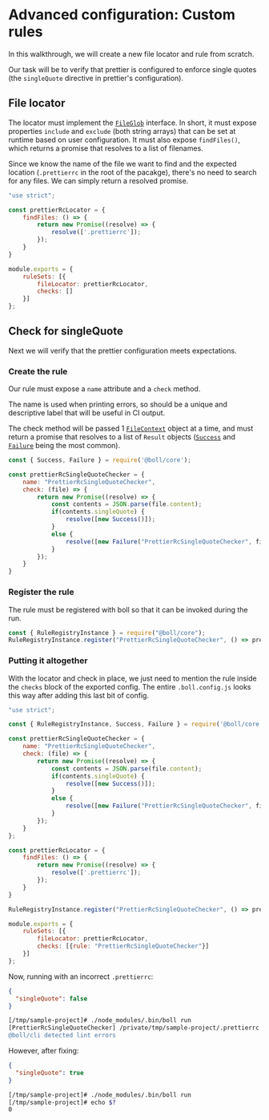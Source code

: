 # Advanced configuration: Custom rules

In this walkthrough, we will create a new file locator and rule from scratch.

Our task will be to verify that prettier is configured to enforce single quotes (the `singleQuote` directive in prettier's configuration).

## File locator

The locator must implement the [`FileGlob`](../api/core/interfaces/fileglob) interface. In short, it must
expose properties `include` and `exclude` (both string arrays) that can be set at runtime based on user configuration.
It must also expose `findFiles()`, which returns a promise that resolves to a list of filenames.

Since we know the name of the file we want to find and the expected location (`.prettierrc` in the root of the pacakge),
there's no need to search for any files. We can simply return a resolved promise.

```js
"use strict";

const prettierRcLocator = {
    findFiles: () => {
        return new Promise((resolve) => {
            resolve(['.prettierrc']);
        });
    }
}

module.exports = {
    ruleSets: [{
        fileLocator: prettierRcLocator,
        checks: []
    }]
};
```

## Check for singleQuote

Next we will verify that the prettier configuration meets expectations.

### Create the rule

Our rule must expose a `name` attribute and a `check` method.

The name is used when printing errors, so should be a unique and descriptive label that will be useful in CI output.

The check method will be passed 1 [`FileContext`](../api/core/classes/filecontext) object at a time, and must return a promise that resolves to a list of `Result` objects ([`Success`](../api/core/classes/success) and [`Failure`](../api/core/classes/failure) being the most common).

```js
const { Success, Failure } = require('@boll/core');

const prettierRcSingleQuoteChecker = {
    name: "PrettierRcSingleQuoteChecker",
    check: (file) => {
        return new Promise((resolve) => {
            const contents = JSON.parse(file.content);
            if(contents.singleQuote) {
                resolve([new Success()]);
            }
            else {
                resolve([new Failure("PrettierRcSingleQuoteChecker", file.filename, 0, "Expected singleQuote to be true, but wasn't!")]);
            }
        });
    }
}
```

### Register the rule

The rule must be registered with boll so that it can be invoked during the run.

```js
const { RuleRegistryInstance } = require("@boll/core");
RuleRegistryInstance.register("PrettierRcSingleQuoteChecker", () => prettierRcSingleQuoteChecker);
```

### Putting it altogether

With the locator and check in place, we just need to mention the rule inside the `checks` block of the exported config. The entire `.boll.config.js` looks this way after adding this last bit of config.

```js
"use strict";

const { RuleRegistryInstance, Success, Failure } = require('@boll/core');

const prettierRcSingleQuoteChecker = {
    name: "PrettierRcSingleQuoteChecker",
    check: (file) => {
        return new Promise((resolve) => {
            const contents = JSON.parse(file.content);
            if(contents.singleQuote) {
                resolve([new Success()]);
            }
            else {
                resolve([new Failure("PrettierRcSingleQuoteChecker", file.filename, 0, "Expected singleQuote to be true, but wasn't!")]);
            }
        });
    }
};

const prettierRcLocator = {
    findFiles: () => {
        return new Promise((resolve) => {
            resolve(['.prettierrc']);
        });
    }
}

RuleRegistryInstance.register("PrettierRcSingleQuoteChecker", () => prettierRcSingleQuoteChecker);

module.exports = {
    ruleSets: [{
        fileLocator: prettierRcLocator,
        checks: [{rule: "PrettierRcSingleQuoteChecker"}]
    }]
};
```

Now, running with an incorrect `.prettierrc`:

```json
{
  "singleQuote": false
}
```

```sh
[/tmp/sample-project]# ./node_modules/.bin/boll run
[PrettierRcSingleQuoteChecker] /private/tmp/sample-project/.prettierrc:0 Expected singleQuote to be true, but wasn't!
@boll/cli detected lint errors
```

However, after fixing:
```json
{
  "singleQuote": true
}
```

```sh
[/tmp/sample-project]# ./node_modules/.bin/boll run
[/tmp/sample-project]# echo $?
0
```